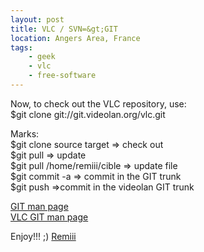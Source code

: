 ```yaml
---
layout: post
title: VLC / SVN=&gt;GIT
location: Angers Area, France
tags:
    - geek
    - vlc
    - free-software
---
```


Now, to check out the VLC repository, use:  
$git clone git://git.videolan.org/vlc.git  
  
Marks:  
$git clone source target => check out  
$git pull => update  
$git pull /home/remiii/cible => update file  
$git commit -a => commit in the GIT trunk  
$git push =>commit in the videolan GIT trunk   
  
<a href="http://www.kernel.org/pub/software/scm/git/docs/">GIT man page</a>  
<a href="http://wiki.videolan.org/Git">VLC GIT man page</a>  


Enjoy!!! ;) <a href="http://www.remibarbe.fr" hreflang="fr">Remiii</a>

